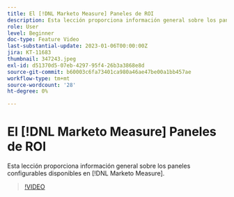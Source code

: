 ```yaml
---
title: El [!DNL Marketo Measure] Paneles de ROI
description: Esta lección proporciona información general sobre los paneles configurables disponibles en [!DNL Marketo Measure].
role: User
level: Beginner
doc-type: Feature Video
last-substantial-update: 2023-01-06T00:00:00Z
jira: KT-11683
thumbnail: 347243.jpeg
exl-id: d51370d5-07eb-4297-95f4-26b3a3868e8d
source-git-commit: b60003c6fa73401ca980a46ae47be00a1bb457ae
workflow-type: tm+mt
source-wordcount: '28'
ht-degree: 0%

---
```


# El [!DNL Marketo Measure] Paneles de ROI

Esta lección proporciona información general sobre los paneles configurables disponibles en [!DNL Marketo Measure].

>[!VIDEO](https://video.tv.adobe.com/v/347243/?quality=12&learn=on)
